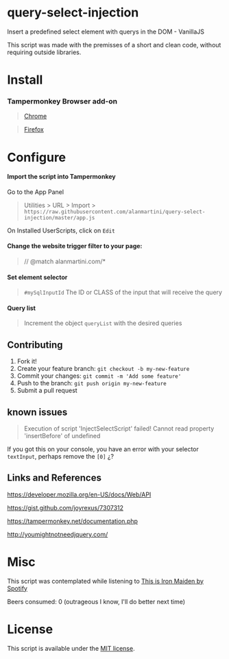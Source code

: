 # query-select-injection
Insert a predefined select element with querys in the DOM - VanillaJS

This script was made with the premisses of a short and clean code, without requiring outside libraries.

# Install

### Tampermonkey Browser add-on
> [Chrome](https://chrome.google.com/webstore/detail/tampermonkey/dhdgffkkebhmkfjojejmpbldmpobfkfo?hl=pt-BR)
 
> [Firefox](https://addons.mozilla.org/pt-BR/firefox/addon/tampermonkey/)



# Configure

#### Import the script into Tampermonkey 

Go to the App Panel

> Utilities > URL > Import > ```https://raw.githubusercontent.com/alanmartini/query-select-injection/master/app.js```

On Installed UserScripts, click on ``Edit``

#### Change the website trigger filter to your page: 
> // @match        alanmartini.com/*

#### Set element selector
> `#mySqlInputId` The ID or CLASS of the input that will receive the query
    
#### Query list
> Increment the object `queryList` with the desired queries

## Contributing
1. Fork it!
2. Create your feature branch: `git checkout -b my-new-feature`
3. Commit your changes: `git commit -m 'Add some feature'`
4. Push to the branch: `git push origin my-new-feature`
5. Submit a pull request

## known issues

> Execution of script 'InjectSelectScript' failed! Cannot read property 'insertBefore' of undefined

If you got this on your console, you have an error with your selector ``textInput``, perhaps remove the ``[0]`` ¿?  

## Links and References
https://developer.mozilla.org/en-US/docs/Web/API

https://gist.github.com/joyrexus/7307312

https://tampermonkey.net/documentation.php

http://youmightnotneedjquery.com/


# Misc
This script was contemplated while listening to [This is Iron Maiden by Spotify](https://open.spotify.com/user/spotify/playlist/37i9dQZF1DXagb3XZSnOQ8?si=wVkFDBZZSja04Y-6Uu2qHA)

Beers consumed: 0 (outrageous I know, I'll do better next time)


# License
This script is available under the [MIT license](https://tldrlegal.com/license/mit-license).